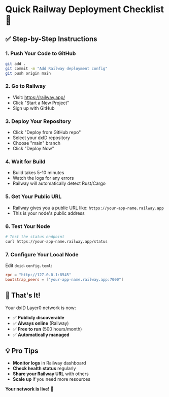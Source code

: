 # Quick Railway Deployment Checklist 🚂

## ✅ **Step-by-Step Instructions**

### 1. **Push Your Code to GitHub**
```bash
git add .
git commit -m "Add Railway deployment config"
git push origin main
```

### 2. **Go to Railway**
- Visit: https://railway.app/
- Click "Start a New Project"
- Sign up with GitHub

### 3. **Deploy Your Repository**
- Click "Deploy from GitHub repo"
- Select your dxID repository
- Choose "main" branch
- Click "Deploy Now"

### 4. **Wait for Build**
- Build takes 5-10 minutes
- Watch the logs for any errors
- Railway will automatically detect Rust/Cargo

### 5. **Get Your Public URL**
- Railway gives you a public URL like: `https://your-app-name.railway.app`
- This is your node's public address

### 6. **Test Your Node**
```bash
# Test the status endpoint
curl https://your-app-name.railway.app/status
```

### 7. **Configure Your Local Node**
Edit `dxid-config.toml`:
```toml
rpc = "http://127.0.0.1:8545"
bootstrap_peers = ["your-app-name.railway.app:7000"]
```

## 🎯 **That's It!**

Your dxID Layer0 network is now:
- ✅ **Publicly discoverable**
- ✅ **Always online** (Railway)
- ✅ **Free to run** (500 hours/month)
- ✅ **Automatically managed**

## 💡 **Pro Tips**

- **Monitor logs** in Railway dashboard
- **Check health status** regularly
- **Share your Railway URL** with others
- **Scale up** if you need more resources

**Your network is live!** 🎉
